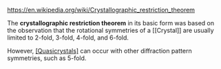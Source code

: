 https://en.wikipedia.org/wiki/Crystallographic_restriction_theorem

The **crystallographic restriction theorem** in its basic form was based on the observation that the rotational symmetries of a [[Crystal]] are usually limited to 2-fold, 3-fold, 4-fold, and 6-fold.

However, [[Quasicrystals]]( "Quasicrystal") can occur with other diffraction pattern symmetries, such as 5-fold.
